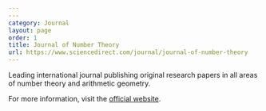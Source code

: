 ```yaml
---
---
category: Journal
layout: page
order: 1
title: Journal of Number Theory
url: https://www.sciencedirect.com/journal/journal-of-number-theory
---
```


Leading international journal publishing original research papers in all areas of number theory and arithmetic geometry.

For more information, visit the [official website](https://www.sciencedirect.com/journal/journal-of-number-theory).